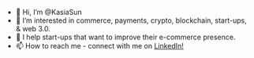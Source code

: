 - 👋 Hi, I’m @KasiaSun
- 👀 I’m interested in commerce, payments, crypto, blockchain, start-ups, & web 3.0.
- 💸 I help start-ups that want to improve their e-commerce presence. 
- 📫 How to reach me - connect with me on [LinkedIn!](https://www.linkedin.com/in/kasiasitkiewicz/)

<!---
KasiaSun/KasiaSun is a ✨ special ✨ repository because its `README.md` (this file) appears on your GitHub profile.
You can click the Preview link to take a look at your changes.
--->
